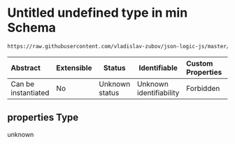 # Untitled undefined type in min Schema

```txt
https://raw.githubusercontent.com/vladislav-zubov/json-logic-js/master/schemas/operators/numeric/min.json#/properties
```




| Abstract            | Extensible | Status         | Identifiable            | Custom Properties | Additional Properties | Access Restrictions | Defined In                                                      |
| :------------------ | ---------- | -------------- | ----------------------- | :---------------- | --------------------- | ------------------- | --------------------------------------------------------------- |
| Can be instantiated | No         | Unknown status | Unknown identifiability | Forbidden         | Allowed               | none                | [min.json\*](operators/numeric/min.json "open original schema") |

## properties Type

unknown
